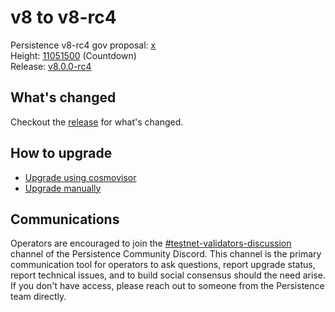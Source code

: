 # v8 to v8-rc4

Persistence v8-rc4 gov proposal: [x](https://testnet.mintscan.io/persistence-testnet/proposals/x) \
Height: [11051500](https://testnet.mintscan.io/persistence-testnet/blocks/x) (Countdown) \
Release: [v8.0.0-rc4](https://github.com/persistenceOne/persistenceCore/releases/tag/v8.0.0-rc4)

## What's changed

Checkout the [release](https://github.com/persistenceOne/persistenceCore/releases/tag/v8.0.0-rc4) for what's changed.

## How to upgrade

- [Upgrade using cosmovisor](https://docs.persistence.one/build/nodes-and-endpoints/node-operations/cosmovisor-upgrades)
- [Upgrade manually](https://docs.persistence.one/build/nodes-and-endpoints/node-operations/manual-upgrades)

## Communications

Operators are encouraged to join the [#testnet-validators-discussion](https://discord.gg/aGyvqujJ)
channel of the Persistence Community Discord. This channel is the primary communication tool
for operators to ask questions, report upgrade status, report technical issues, and to build
social consensus should the need arise. If you don't have access, please reach out to someone
from the Persistence team directly.
